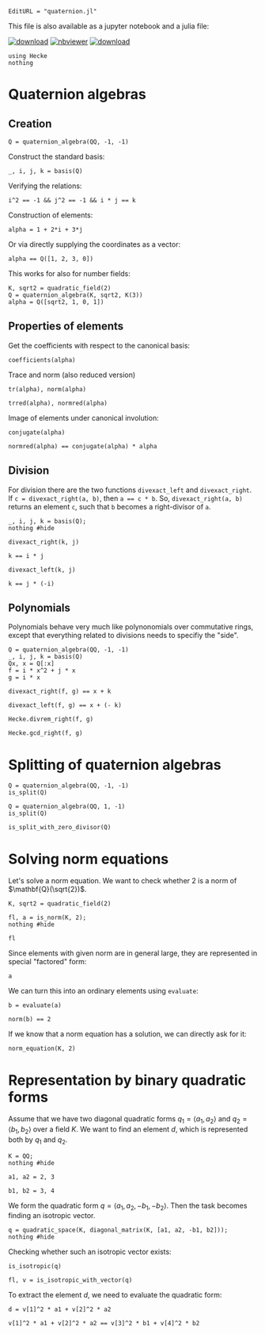 ```@meta
EditURL = "quaternion.jl"
```

This file is also available as a jupyter notebook and a julia file:

[![download](https://img.shields.io/badge/download-notebook-blue)](https://docs.hecke.thofma.com/dev/tutorials/build/quaternion.ipynb)
[![nbviewer](https://raw.githubusercontent.com/jupyter/design/master/logos/Badges/nbviewer_badge.svg)](https://nbviewer.jupyter.org/url/docs.hecke.thofma.com/dev/tutorials/build/quaternion.ipynb)
[![download](https://img.shields.io/badge/download-script-blue)](https://docs.hecke.thofma.com/dev/tutorials/build/quaternion.jl)

````@setup bla
using Hecke
nothing
````

# Quaternion algebras

## Creation

````@repl bla
Q = quaternion_algebra(QQ, -1, -1)
````

Construct the standard basis:

````@repl bla
_, i, j, k = basis(Q)
````

Verifying the relations:

````@repl bla
i^2 == -1 && j^2 == -1 && i * j == k
````

Construction of elements:

````@repl bla
alpha = 1 + 2*i + 3*j
````

Or via directly supplying the coordinates as a vector:

````@repl bla
alpha == Q([1, 2, 3, 0])
````

This works for also for number fields:

````@repl bla
K, sqrt2 = quadratic_field(2)
Q = quaternion_algebra(K, sqrt2, K(3))
alpha = Q([sqrt2, 1, 0, 1])
````

## Properties of elements

Get the coefficients with respect to the canonical basis:

````@repl bla
coefficients(alpha)
````

Trace and norm (also reduced version)

````@repl bla
tr(alpha), norm(alpha)
````

````@repl bla
trred(alpha), normred(alpha)
````

Image of elements under canonical involution:

````@repl bla
conjugate(alpha)
````

````@repl bla
normred(alpha) == conjugate(alpha) * alpha
````

## Division

For division there are the two functions `divexact_left` and `divexact_right`. If `c = divexact_right(a, b)`, then `a == c * b`. So, `divexact_right(a, b)` returns an element `c`, such that `b` becomes a right-divisor of `a`.

````@repl bla
_, i, j, k = basis(Q);
nothing #hide
````

````@repl bla
divexact_right(k, j)
````

````@repl bla
k == i * j
````

````@repl bla
divexact_left(k, j)
````

````@repl bla
k == j * (-i)
````

## Polynomials

Polynomials behave very much like polynonomials over commutative rings, except that everything related to divisions needs to specifiy the "side".

````@repl bla
Q = quaternion_algebra(QQ, -1, -1)
_, i, j, k = basis(Q)
Qx, x = Q[:x]
f = i * x^2 + j * x
g = i * x
````

````@repl bla
divexact_right(f, g) == x + k
````

````@repl bla
divexact_left(f, g) == x + (- k)
````

````@repl bla
Hecke.divrem_right(f, g)
````

````@repl bla
Hecke.gcd_right(f, g)
````

# Splitting of quaternion algebras

````@repl bla
Q = quaternion_algebra(QQ, -1, -1)
is_split(Q)
````

````@repl bla
Q = quaternion_algebra(QQ, 1, -1)
is_split(Q)
````

````@repl bla
is_split_with_zero_divisor(Q)
````

# Solving norm equations

Let's solve a norm equation. We want to check whether $2$ is a norm of $\mathbf{Q}(\sqrt{2})$.

````@repl bla
K, sqrt2 = quadratic_field(2)
````

````@repl bla
fl, a = is_norm(K, 2);
nothing #hide
````

````@repl bla
fl
````

Since elements with given norm are in general large, they are represented in special "factored" form:

````@repl bla
a
````

We can turn this into an ordinary elements using `evaluate`:

````@repl bla
b = evaluate(a)
````

````@repl bla
norm(b) == 2
````

If we know that a norm equation has a solution, we can directly ask for it:

````@repl bla
norm_equation(K, 2)
````

# Representation by binary quadratic forms

Assume that we have two diagonal quadratic forms $q_1 = \langle a_1, a_2 \rangle$ and $q_2 = \langle b_1, b_2 \rangle$ over a field $K$.
We want to find an element $d$, which is represented both by $q_1$ and $q_2$.

````@repl bla
K = QQ;
nothing #hide
````

````@repl bla
a1, a2 = 2, 3
````

````@repl bla
b1, b2 = 3, 4
````

We form the quadratic form $q = \langle a_1, a_2, -b_1, -b_2\rangle$. Then the task becomes finding an isotropic vector.

````@repl bla
q = quadratic_space(K, diagonal_matrix(K, [a1, a2, -b1, b2]));
nothing #hide
````

Checking whether such an isotropic vector exists:

````@repl bla
is_isotropic(q)
````

````@repl bla
fl, v = is_isotropic_with_vector(q)
````

To extract the element $d$, we need to evaluate the quadratic form:

````@repl bla
d = v[1]^2 * a1 + v[2]^2 * a2
````

````@repl bla
v[1]^2 * a1 + v[2]^2 * a2 == v[3]^2 * b1 + v[4]^2 * b2
````

